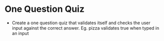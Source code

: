 # One Question Quiz

* Create a one question quiz that validates itself and checks the user input against the correct answer. 
Eg. pizza validates true when typed in an input
